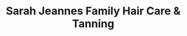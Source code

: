 ---
title: "Sarah Jeannes Family Hair Care & Tanning"
url: /lewiston/sarah-jeannes-family-hair-care-und-tanning/
shop: Friseur
---